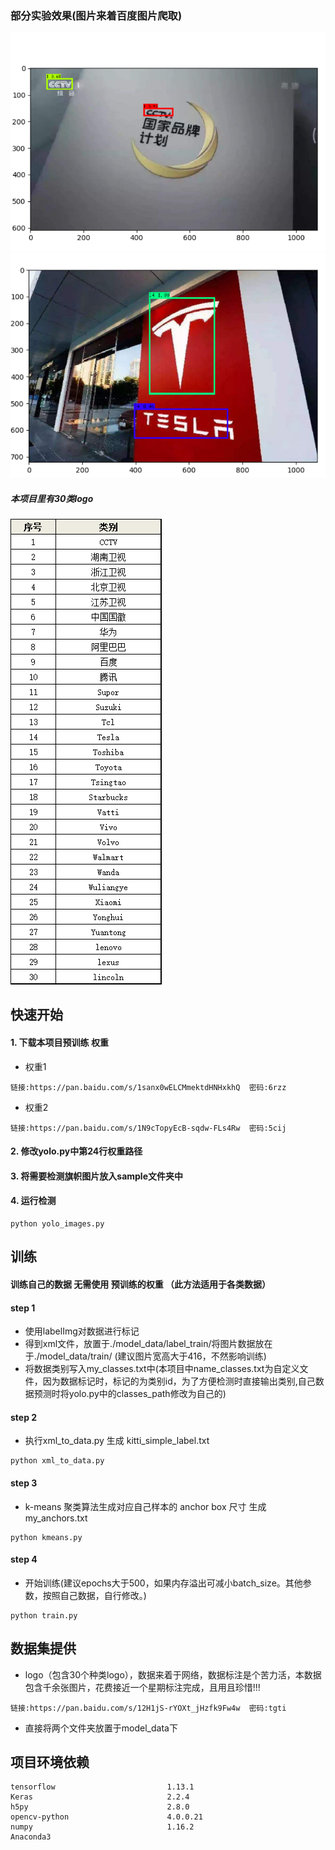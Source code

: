 ### 部分实验效果(图片来着百度图片爬取)
![Image text](model_data/1.png)
![Image text](model_data/2.png)
##### 本项目里有30类logo
![Image text](model_data/3.png)
## 快速开始
#### 1. 下载本项目预训练 权重
- 权重1
```
链接:https://pan.baidu.com/s/1sanx0wELCMmektdHNHxkhQ  密码:6rzz
```
- 权重2
```
链接:https://pan.baidu.com/s/1N9cTopyEcB-sqdw-FLs4Rw  密码:5cij
```
#### 2. 修改yolo.py中第24行权重路径
#### 3. 将需要检测旗帜图片放入sample文件夹中
#### 4. 运行检测
```
python yolo_images.py
```
## 训练
#### 训练自己的数据 无需使用 预训练的权重 （此方法适用于各类数据）
#### step 1
- 使用labelImg对数据进行标记
- 得到xml文件，放置于./model_data/label_train/将图片数据放在于./model_data/train/
(建议图片宽高大于416，不然影响训练)
- 将数据类别写入my_classes.txt中(本项目中name_classes.txt为自定义文件，因为数据标记时，标记的为类别id，为了方便检测时直接输出类别,自己数据预测时将yolo.py中的classes_path修改为自己的)
#### step 2
- 执行xml_to_data.py 生成 kitti_simple_label.txt
```
python xml_to_data.py
```
#### step 3
-  k-means 聚类算法生成对应自己样本的 anchor box 尺寸 生成 my_anchors.txt
```
python kmeans.py
```
#### step 4
- 开始训练(建议epochs大于500，如果内存溢出可减小batch_size。其他参数，按照自己数据，自行修改。)
```
python train.py
```

## 数据集提供
- logo（包含30个种类logo），数据来着于网络，数据标注是个苦力活，本数据包含千余张图片，花费接近一个星期标注完成，且用且珍惜!!!
```
链接:https://pan.baidu.com/s/12H1jS-rYOXt_jHzfk9Fw4w  密码:tgti
```
- 直接将两个文件夹放置于model_data下
## 项目环境依赖
```
tensorflow                         1.13.1    
Keras                              2.2.4  
h5py                               2.8.0 
opencv-python                      4.0.0.21  
numpy                              1.16.2  
Anaconda3
```
